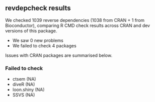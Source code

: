 ## revdepcheck results

We checked 1039 reverse dependencies (1038 from CRAN + 1 from Bioconductor), comparing R CMD check results across CRAN and dev versions of this package.

 * We saw 0 new problems
 * We failed to check 4 packages

Issues with CRAN packages are summarised below.

### Failed to check

* ctsem      (NA)
* diveR      (NA)
* loon.shiny (NA)
* SSVS       (NA)
